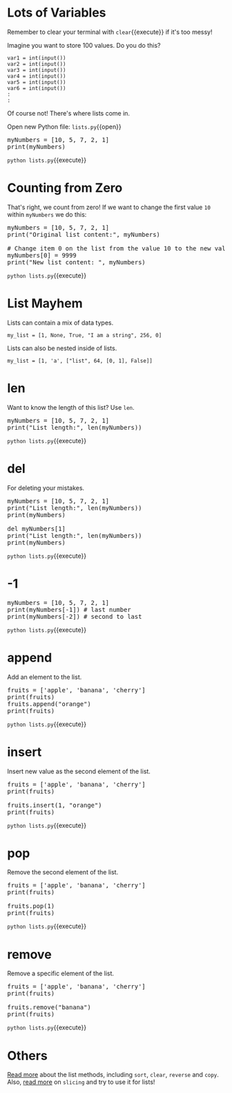 # Lots of Variables

Remember to clear your terminal with `clear`{{execute}} if it's too messy!

Imagine you want to store 100 values. Do you do this?

```
var1 = int(input())
var2 = int(input())
var3 = int(input())
var4 = int(input())
var5 = int(input())
var6 = int(input())
:
:
```

Of course not! There's where lists come in.

Open new Python file: `lists.py`{{open}}

<pre class="file" data-filename="lists.py" data-target="replace">
myNumbers = [10, 5, 7, 2, 1]
print(myNumbers)
</pre>

`python lists.py`{{execute}}

# Counting from Zero

That's right, we count from zero! If we want to change the first value ```10``` within ```myNumbers``` we do this:

<pre class="file" data-filename="lists.py" data-target="replace">
myNumbers = [10, 5, 7, 2, 1]
print("Original list content:", myNumbers)

# Change item 0 on the list from the value 10 to the new value 9999
myNumbers[0] = 9999
print("New list content: ", myNumbers)
</pre>

`python lists.py`{{execute}}

# List Mayhem

Lists can contain a mix of data types.

```my_list = [1, None, True, "I am a string", 256, 0]```

Lists can also be nested inside of lists.


```my_list = [1, 'a', ["list", 64, [0, 1], False]]```

# len

Want to know the length of this list? Use ```len```.

<pre class="file" data-filename="lists.py" data-target="replace">
myNumbers = [10, 5, 7, 2, 1]
print("List length:", len(myNumbers))
</pre>

`python lists.py`{{execute}}

# del

For deleting your mistakes.

<pre class="file" data-filename="lists.py" data-target="replace">
myNumbers = [10, 5, 7, 2, 1]
print("List length:", len(myNumbers))
print(myNumbers)

del myNumbers[1]
print("List length:", len(myNumbers))
print(myNumbers)
</pre>

`python lists.py`{{execute}}

# -1

<pre class="file" data-filename="lists.py" data-target="replace">
myNumbers = [10, 5, 7, 2, 1]
print(myNumbers[-1]) # last number
print(myNumbers[-2]) # second to last
</pre>

`python lists.py`{{execute}}

# append

Add an element to the list.

<pre class="file" data-filename="lists.py" data-target="replace">
fruits = ['apple', 'banana', 'cherry']
print(fruits)
fruits.append("orange")
print(fruits)
</pre>

`python lists.py`{{execute}}

# insert

Insert new value as the second element of the list.

<pre class="file" data-filename="lists.py" data-target="replace">
fruits = ['apple', 'banana', 'cherry']
print(fruits)

fruits.insert(1, "orange")
print(fruits)
</pre>

`python lists.py`{{execute}}

# pop

Remove the second element of the list.

<pre class="file" data-filename="lists.py" data-target="replace">
fruits = ['apple', 'banana', 'cherry']
print(fruits)

fruits.pop(1)
print(fruits)
</pre>

`python lists.py`{{execute}}

# remove

Remove a specific element of the list.

<pre class="file" data-filename="lists.py" data-target="replace">
fruits = ['apple', 'banana', 'cherry']
print(fruits)

fruits.remove("banana")
print(fruits)
</pre>

`python lists.py`{{execute}}

# Others
[Read more](https://www.w3schools.com/python/python_ref_list.asp) about the list methods, including ```sort```, ```clear```, ```reverse``` and ```copy```. Also, [read more](https://www.w3schools.com/python/python_strings_slicing.asp) on ```slicing``` and try to use it for lists!